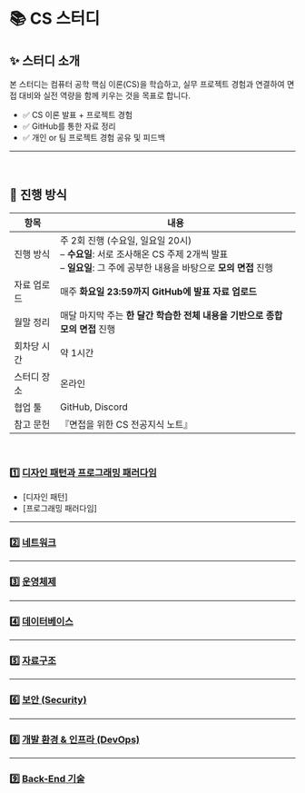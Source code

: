 # 📚 CS 스터디 

## ✨ 스터디 소개
본 스터디는 컴퓨터 공학 핵심 이론(CS)을 학습하고, 실무 프로젝트 경험과 연결하여 면접 대비와 실전 역량을 함께 키우는 것을 목표로 합니다.

- ✅ CS 이론 발표 + 프로젝트 경험
- ✅ GitHub를 통한 자료 정리
- ✅ 개인 or 팀 프로젝트 경험 공유 및 피드백
---
</br>

## 📆 진행 방식

| 항목 | 내용 |
|------|------|
| 진행 방식 | 주 2회 진행 (수요일, 일요일 20시) <br>– **수요일**: 서로 조사해온 CS 주제 2개씩 발표 <br>– **일요일**: 그 주에 공부한 내용을 바탕으로 **모의 면접** 진행 |
| 자료 업로드 | 매주 **화요일 23:59까지 GitHub에 발표 자료 업로드** |
| 월말 정리 | 매달 마지막 주는 **한 달간 학습한 전체 내용을 기반으로 종합 모의 면접** 진행 |
| 회차당 시간 | 약 1시간 |
| 스터디 장소 | 온라인 |
| 협업 툴 | GitHub, Discord |
| 참고 문헌 | 『면접을 위한 CS 전공지식 노트』 |

</br>

### 1️⃣ [디자인 패턴과 프로그래밍 패러다임](./컴퓨터구조)
- [디자인 패턴]
- [프로그래밍 패러다임]


---

### 2️⃣ [네트워크](./OperatingSystem/README.md)

---

### 3️⃣ [운영체제](./Network/README.md)

---

### 4️⃣ [데이터베이스](./Database/README.md)

---

### 5️⃣ [자료구조](./DataStructures/README.md)

---

### 6️⃣ [보안 (Security)](./Security/README.md)

---

### 8️⃣ [개발 환경 & 인프라 (DevOps)](./DevOps/README.md)

---

### 9️⃣ [Back-End 기술](./Backend/README.md)

